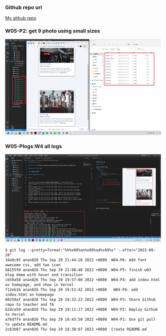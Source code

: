 ### Github repo url

[My github repo](https://github.com/anan826/1111-sweb-1N-demo-211410658.git)

### W05-P2: get 9 photo using small sizes

![](./w05-p2.png)

### W05-Plogs:W4 all logs

![](./w05-logs.png)

```
$ git log --pretty=format:"%h%x09%an%x09%ad%x09%s" --after="2022-09-28"
34a8c95 anan826 Thu Sep 29 21:44:20 2022 +0800  W04-P6: Add font awesome css, add two icon
b8155f0 anan826 Thu Sep 29 21:08:48 2022 +0800  W04-P5: finish w03 blog demo with hover and transition
cb50a58 anan826 Thu Sep 29 19:57:08 2022 +0800  W04-P4: add index.html as homepage, and show in Vercel
f12eb16 anan826 Thu Sep 29 19:51:42 2022 +0800   W04-P4: add index.html as homepage
00250af anan826 Thu Sep 29 19:32:23 2022 +0800  W04-P3: Share Github repo to teacher and TA
62dce59 anan826 Thu Sep 29 19:11:17 2022 +0800  W04-P2: Deploy Github to Vercel
a76dff4 anan826 Thu Sep 29 18:45:50 2022 +0800  W04-P1: Use git pull to update README.md
2c63b07 anan826 Thu Sep 29 18:38:07 2022 +0800  Create README.md
```
